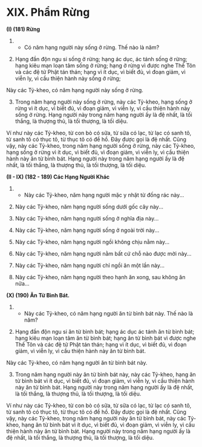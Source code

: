 # XIX. Phẩm Rừng
**(I) (181) Rừng**

<!--pg-->
1. - Có năm hạng người này sống ở rừng. Thế nào là năm?

<!--pg-->
2. Hạng đần độn ngu si sống ở rừng; hạng ác dục, ác tánh sống ở rừng; hạng kiêu mạn loạn tâm sống ở
rừng; hạng ở rừng vì được nghe Thế Tôn và các đệ tử Phật tán thán; hạng vì ít dục, vì biết đủ, vì đoạn
giảm, vì viễn ly, vì cầu thiện hành này sống ở rừng;

Này các Tỷ-kheo, có năm hạng người này sống ở rừng.

<!--pg-->
3. Trong năm hạng người này sống ở rừng, này các Tỷ-kheo, hạng sống ở rừng vì ít dục, vì biết đủ, vì
đoạn giảm, vì viễn ly, vì cầu thiện hành này sống ở rừng. Hạng người này trong năm hạng người ấy là
đệ nhất, là tối thắng, là thượng thủ, là tối thượng, là tối diệu.

Ví như này các Tỷ-kheo, từ con bò có sữa, từ sữa có lạc, từ lạc có sanh tô, từ sanh tô có thục tô, từ thục
tô có đề hồ. Ðây được gọi là đệ nhất. Cũng vậy, này các Tỷ-kheo, trong năm hạng người sống ở rừng,
này các Tỷ-kheo, hạng sống ở rừng vì ít dục, vì biết đủ, vì đoạn giảm, vì viễn ly, vì cầu thiện hành này
ăn từ bình bát. Hạng người này trong năm hạng người ấy là đệ nhất, là tối thắng, là thượng thủ, là tối
thượng, là tối diệu.

**(II - IX) (182 - 189) Các Hạng Người Khác**

<!--pg-->
1. - Này các Tỷ-kheo, năm hạng người mặc y nhặt từ đống rác này...

<!--pg-->
2. Này các Tỷ-kheo, năm hạng người sống dưới gốc cây này...

<!--pg-->
3. Này các Tỷ-kheo, năm hạng người sống ở nghĩa địa này...

<!--pg-->
4. Này các Tỷ-kheo, năm hạng người sống ở ngoài trời này...

<!--pg-->
5. Này các Tỷ-kheo, năm hạng người ngồi không chịu nằm này...

<!--pg-->
6. Này các Tỷ-kheo, năm hạng người nằm bất cứ chỗ nào được mời này...

<!--pg-->
7. Này các Tỷ-kheo, năm hạng người chỉ ngồi ăn một lần này...

<!--pg-->
8. Này các Tỷ-kheo, năm hạng người theo hạnh ăn xong, sau không ăn nữa...

**(X) (190) Ăn Từ Bình Bát.**

<!--pg-->
1. - Này các Tỷ-kheo, có năm hạng người ăn từ bình bát này. Thế nào là năm?

<!--pg-->
2. Hạng đần độn ngu si ăn từ bình bát; hạng ác dục ác tánh ăn từ bình bát; hạng kiêu mạn loạn tâm ăn từ
bình bát; hạng ăn từ bình bát vì được nghe Thế Tôn và các đệ tử Phật tán thán; hạng vì ít dục, vì biết đủ,
vì đoạn giảm, vì viễn ly, vì cầu thiện hành này ăn từ bình bát.

Này các Tỷ-kheo, có năm hạng người ăn từ bình bát này.

<!--pg-->
3. Trong năm hạng người này ăn từ bình bát này, này các Tỷ-kheo, hạng ăn từ bình bát vì ít dục, vì biết
đủ, vì đoạn giảm, vì viễn ly, vì cầu thiện hành này ăn từ bình bát. Hạng người này trong năm hạng người
ấy là đệ nhất, là tối thắng, là thượng thủ, là tối thượng, là tối diệu.

Ví như này các Tỷ-kheo, từ con bò có sữa, từ sữa có lạc, từ lạc có sanh tô, từ sanh tô có thục tô, từ thục
tô có đề hồ. Ðây được gọi là đệ nhất. Cũng vậy, này các Tỷ-kheo, trong năm hạng người này ăn từ bình
bát, này các Tỷ-kheo, hạng ăn từ bình bát vì ít dục, vì biết đủ, vì đoạn giảm, vì viễn ly, vì cầu thiện hành
này ăn từ bình bát. Hạng người này trong năm hạng người ấy là đệ nhất, là tối thắng, là thượng thủ, là
tối thượng, là tối diệu.

